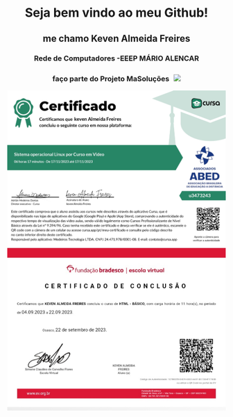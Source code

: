 <html>
<head>
<style>
img#img1{
margin-left:10px;
margin-top:5px;
}
</style>
</head>
<body>
<h1 align="center">Seja bem vindo ao meu Github! </h1>

<h2 align="center">me chamo Keven Almeida Freires</h2>
<h3 align="center">Rede de Computadores -EEEP MÁRIO ALENCAR</h3>
<h3 align="center">faço parte do Projeto MaSoluções<img id="img1" src="MASOLUCÕES.png" width="40px"></h3>

<img src="certificate_1700240516626.jpg" align="center">
<img src="20231117_190030_070103.jpg" align="center">
</body>
</html>